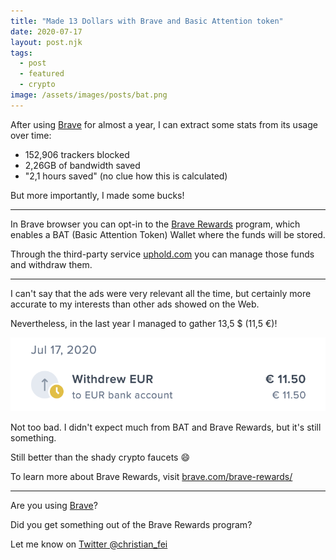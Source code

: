 ```yaml
---
title: "Made 13 Dollars with Brave and Basic Attention token"
date: 2020-07-17
layout: post.njk
tags:
  - post
  - featured
  - crypto
image: /assets/images/posts/bat.png
---
```


After using [Brave](https://brave.com/?ref=gyg242) for almost a year, I can extract some stats from its usage over time:

- 152,906 trackers blocked
- 2,26GB of bandwidth saved
- "2,1 hours saved" (no clue how this is calculated)

But more importantly, I made some bucks!

---

In Brave browser you can opt-in to the [Brave Rewards](https://brave.com/brave-rewards/?ref=gyg242) program, which enables a BAT (Basic Attention Token) Wallet where the funds will be stored.

Through the third-party service [uphold.com](https://uphold.com/) you can manage those funds and withdraw them.

---

I can't say that the ads were very relevant all the time, but certainly more accurate to my interests than other ads showed on the Web.

Nevertheless, in the last year I managed to gather 13,5 $ (11,5 €)!

![/assets/images/posts/bat-transaction.png](/assets/images/posts/bat-transaction.png)

Not too bad. I didn't expect much from BAT and Brave Rewards, but it's still something.

Still better than the shady crypto faucets 😄

To learn more about Brave Rewards, visit [brave.com/brave-rewards/](https://brave.com/brave-rewards/?ref=gyg242)

---

Are you using [Brave](https://brave.com/?ref=gyg242)?

Did you get something out of the Brave Rewards program?

Let me know on [Twitter @christian_fei](https://twitter.com/christian_fei)